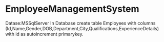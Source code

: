 # EmployeeManagementSystem
Datase:MSSqlServer
In Database create table Employees with columns (Id,Name,Gender,DOB,Department,City,Qualifications,ExperienceDetails) with id as autoincrement primarykey.
